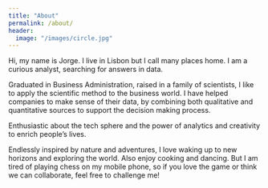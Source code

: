 ```yaml
---
title: "About"
permalink: /about/
header:
  image: "/images/circle.jpg"
---
```



<p>Hi, my name is Jorge. I live in Lisbon but I call many places home. I am a curious analyst, searching for answers in data.</p>
<p>Graduated in Business Administration, raised in a family of scientists, I like to apply the scientific method to the business world. I have helped companies to make sense of their data, by combining both qualitative and quantitative sources to support the decision making process.</p>
<p>Enthusiastic about the tech sphere and the power of analytics and creativity to enrich people’s lives.</p>
<p>Endlessly inspired by nature and adventures, I love waking up to new horizons and exploring the world. Also enjoy cooking and dancing. But I am tired of playing chess on my mobile phone, so if you love the game or think we can collaborate, feel free to challenge me!</p>

<img src="{{ site.url }}{{ site.baseurl }}/images/viet.jpg" alt="">
